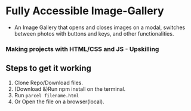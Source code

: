 # Fully Accessible Image-Gallery 
- An Image Gallery that opens and closes images on a modal, switches between photos with buttons and keys, and other functionalities.

### Making projects with HTML/CSS and JS - Upskilling

## Steps to get it working

1. Clone Repo/Download files.
2. (Download &)Run npm install on the terminal.
3. Run ```parcel filename.html```
4. Or Open the file on a browser(local).

